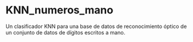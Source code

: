 # KNN_numeros_mano
Un clasificador KNN para una base de datos de reconocimiento óptico de un conjunto de datos de dígitos escritos a mano.
